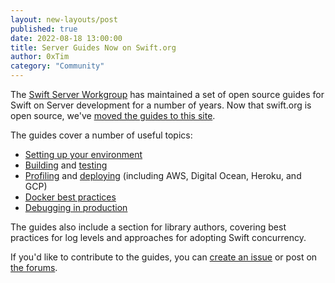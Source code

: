 ```yaml
---
layout: new-layouts/post
published: true
date: 2022-08-18 13:00:00
title: Server Guides Now on Swift.org
author: 0xTim
category: "Community"
---
```


The [Swift Server Workgroup](/sswg/) has maintained a set of open source guides for Swift on Server development for a number of years. Now that swift.org is open source, we've [moved the guides to this site](/documentation/server/guides/).

The guides cover a number of useful topics:

 * [Setting up your environment](/tools)
 * [Building]({{site.url}}/documentation/server/guides/building.html) and [testing]({{site.url}}/documentation/server/guides/testing.html)
 * [Profiling]({{site.url}}/documentation/server/guides/performance.html) and [deploying]({{site.url}}/documentation/server/guides/deployment.html) (including AWS, Digital Ocean, Heroku, and GCP)
 * [Docker best practices]({{site.url}}/documentation/server/guides/packaging.html)
 * [Debugging in production]({{site.url}}/documentation/server/guides/llvm-sanitizers.html)

The guides also include a section for library authors, covering best practices for log levels and approaches for adopting Swift concurrency.

If you'd like to contribute to the guides, you can [create an issue](https://github.com/swiftlang/swift-org-website/issues/new/choose) or post on [the forums](https://forums.swift.org).
